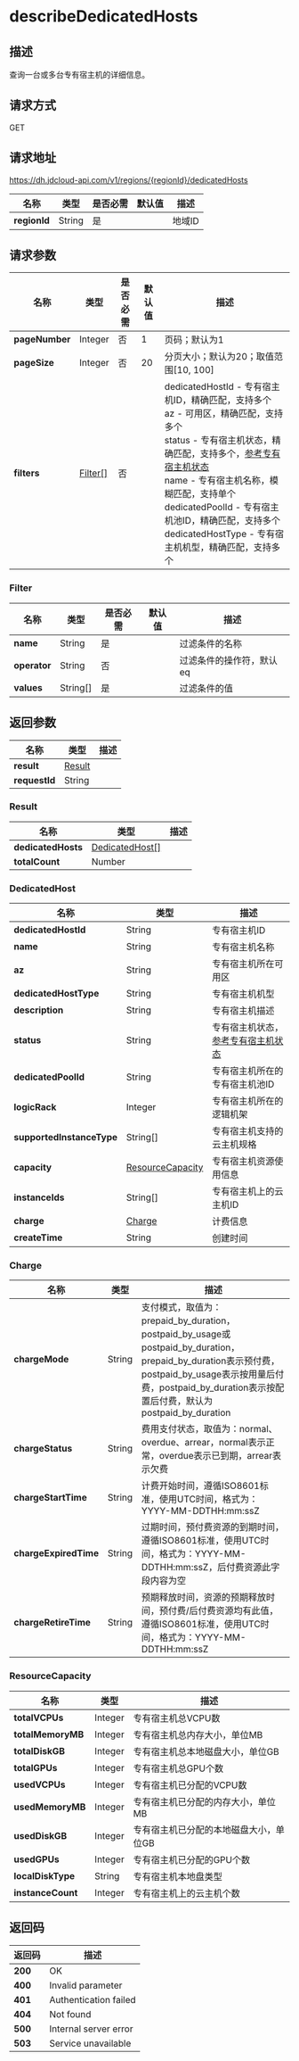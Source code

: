 # describeDedicatedHosts


## 描述
查询一台或多台专有宿主机的详细信息。


## 请求方式
GET

## 请求地址
https://dh.jdcloud-api.com/v1/regions/{regionId}/dedicatedHosts

|名称|类型|是否必需|默认值|描述|
|---|---|---|---|---|
|**regionId**|String|是| |地域ID|

## 请求参数
|名称|类型|是否必需|默认值|描述|
|---|---|---|---|---|
|**pageNumber**|Integer|否 |1|页码；默认为1|
|**pageSize**|Integer|否|20|分页大小；默认为20；取值范围[10, 100]|
|**filters**|[Filter[]](#filter)|否| |dedicatedHostId - 专有宿主机ID，精确匹配，支持多个<br>az - 可用区，精确匹配，支持多个<br>status - 专有宿主机状态，精确匹配，支持多个，<a href="http://docs.jdcloud.com/dedicated-hosts/api/dh_status">参考专有宿主机状态</a><br>name - 专有宿主机名称，模糊匹配，支持单个<br>dedicatedPoolId - 专有宿主机池ID，精确匹配，支持多个<br>dedicatedHostType - 专有宿主机机型，精确匹配，支持多个<br>|

### <div id="Filter">Filter</div>
|名称|类型|是否必需|默认值|描述|
|---|---|---|---|---|
|**name**|String|是 | |过滤条件的名称|
|**operator**|String|否| |过滤条件的操作符，默认eq|
|**values**|String[]|是 | |过滤条件的值|

## 返回参数
|名称|类型|描述|
|---|---|---|
|**result**|[Result](#result)| |
|**requestId**|String| |

### <div id="Result">Result</div>
|名称|类型|描述|
|---|---|---|
|**dedicatedHosts**|[DedicatedHost[]](#dedicatedhost)| |
|**totalCount**|Number| |
### <div id="DedicatedHost">DedicatedHost</div>
|名称|类型|描述|
|---|---|---|
|**dedicatedHostId**|String|专有宿主机ID|
|**name**|String|专有宿主机名称|
|**az**|String|专有宿主机所在可用区|
|**dedicatedHostType**|String|专有宿主机机型|
|**description**|String|专有宿主机描述|
|**status**|String|专有宿主机状态，<a href="http://docs.jdcloud.com/dedicated-hosts/api/dh_status">参考专有宿主机状态</a>|
|**dedicatedPoolId**|String|专有宿主机所在的专有宿主机池ID|
|**logicRack**|Integer|专有宿主机所在的逻辑机架|
|**supportedInstanceType**|String[]|专有宿主机支持的云主机规格|
|**capacity**|[ResourceCapacity](#resourcecapacity)|专有宿主机资源使用信息|
|**instanceIds**|String[]|专有宿主机上的云主机ID|
|**charge**|[Charge](#charge)|计费信息|
|**createTime**|String|创建时间|
### <div id="Charge">Charge</div>
|名称|类型|描述|
|---|---|---|
|**chargeMode**|String|支付模式，取值为：prepaid_by_duration，postpaid_by_usage或postpaid_by_duration，prepaid_by_duration表示预付费，postpaid_by_usage表示按用量后付费，postpaid_by_duration表示按配置后付费，默认为postpaid_by_duration|
|**chargeStatus**|String|费用支付状态，取值为：normal、overdue、arrear，normal表示正常，overdue表示已到期，arrear表示欠费|
|**chargeStartTime**|String|计费开始时间，遵循ISO8601标准，使用UTC时间，格式为：YYYY-MM-DDTHH:mm:ssZ|
|**chargeExpiredTime**|String|过期时间，预付费资源的到期时间，遵循ISO8601标准，使用UTC时间，格式为：YYYY-MM-DDTHH:mm:ssZ，后付费资源此字段内容为空|
|**chargeRetireTime**|String|预期释放时间，资源的预期释放时间，预付费/后付费资源均有此值，遵循ISO8601标准，使用UTC时间，格式为：YYYY-MM-DDTHH:mm:ssZ|
### <div id="ResourceCapacity">ResourceCapacity</div>
|名称|类型|描述|
|---|---|---|
|**totalVCPUs**|Integer|专有宿主机总VCPU数|
|**totalMemoryMB**|Integer|专有宿主机总内存大小，单位MB|
|**totalDiskGB**|Integer|专有宿主机总本地磁盘大小，单位GB|
|**totalGPUs**|Integer|专有宿主机总GPU个数|
|**usedVCPUs**|Integer|专有宿主机已分配的VCPU数|
|**usedMemoryMB**|Integer|专有宿主机已分配的内存大小，单位MB|
|**usedDiskGB**|Integer|专有宿主机已分配的本地磁盘大小，单位GB|
|**usedGPUs**|Integer|专有宿主机已分配的GPU个数|
|**localDiskType**|String|专有宿主机本地盘类型|
|**instanceCount**|Integer|专有宿主机上的云主机个数|

## 返回码
|返回码|描述|
|---|---|
|**200**|OK|
|**400**|Invalid parameter|
|**401**|Authentication failed|
|**404**|Not found|
|**500**|Internal server error|
|**503**|Service unavailable|
